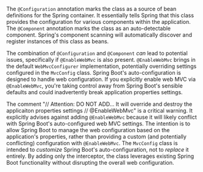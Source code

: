 The `@Configuration` annotation marks the class as a source of bean definitions for the Spring container. It essentially tells Spring that this class provides the configuration for various components within the application. The `@Component` annotation marks the class as an auto-detectable component. Spring's component scanning will automatically discover and register instances of this class as beans.

The combination of `@Configuration` and `@Component` *can* lead to potential issues, specifically if `@EnableWebMvc` is also present. `@EnableWebMvc` brings in the default `WebMvcConfigurer` implementation, potentially overriding settings configured in the `MvcConfig` class. Spring Boot's auto-configuration is designed to handle web configuration. If you explicitly enable web MVC via `@EnableWebMvc`, you're taking control away from Spring Boot's sensible defaults and could inadvertently break application properties settings.

The comment "// Attention: DO NOT ADD... It will override and destroy the applicaiton properties settings // @EnableWebMvc" is a critical warning. It explicitly advises against adding `@EnableWebMvc` because it will likely conflict with Spring Boot's auto-configured web MVC settings. The intention is to allow Spring Boot to manage the web configuration based on the application's properties, rather than providing a custom (and potentially conflicting) configuration with `@EnableWebMvc`. The `MvcConfig` class is intended to *customize* Spring Boot's auto-configuration, not to *replace* it entirely. By adding only the interceptor, the class leverages existing Spring Boot functionality without disrupting the overall web configuration.
